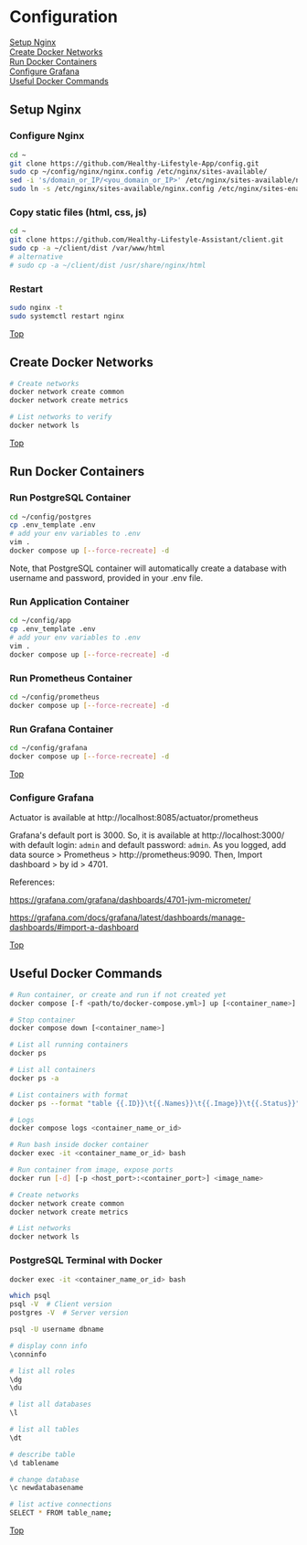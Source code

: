 # Configuration

[Setup Nginx](#setup-nginx)  
[Create Docker Networks](#create-docker-networks)    
[Run Docker Containers](#run-docker-containers)  
[Configure Grafana](#configure-grafana)  
[Useful Docker Commands](#useful-docker-commands)  

## Setup Nginx

### Configure Nginx

```sh
cd ~
git clone https://github.com/Healthy-Lifestyle-App/config.git
sudo cp ~/config/nginx/nginx.config /etc/nginx/sites-available/
sed -i 's/domain_or_IP/<you_domain_or_IP>' /etc/nginx/sites-available/nginx.config
sudo ln -s /etc/nginx/sites-available/nginx.config /etc/nginx/sites-enabled/
```

### Copy static files (html, css, js)

```sh
cd ~
git clone https://github.com/Healthy-Lifestyle-Assistant/client.git
sudo cp -a ~/client/dist /var/www/html
# alternative
# sudo cp -a ~/client/dist /usr/share/nginx/html
```

### Restart

```sh
sudo nginx -t
sudo systemctl restart nginx
```

[Top](#configuration)


## Create Docker Networks

```sh
# Create networks
docker network create common
docker network create metrics

# List networks to verify
docker network ls
```

[Top](#configuration)


## Run Docker Containers

### Run PostgreSQL Container

```sh
cd ~/config/postgres
cp .env_template .env
# add your env variables to .env
vim .
docker compose up [--force-recreate] -d
```

Note, that PostgreSQL container will automatically create a database with username and password,
provided in your .env file.

### Run Application Container

```sh
cd ~/config/app
cp .env_template .env
# add your env variables to .env
vim .
docker compose up [--force-recreate] -d
```

### Run Prometheus Container

```sh
cd ~/config/prometheus
docker compose up [--force-recreate] -d
```

### Run Grafana Container

```sh
cd ~/config/grafana
docker compose up [--force-recreate] -d
```

[Top](#configuration)


### Configure Grafana

Actuator is available at http://localhost:8085/actuator/prometheus

Grafana's default port is 3000. So, it is available at http://localhost:3000/
with default login: `admin` and default password: `admin`. As you logged, add data source > Prometheus > http://prometheus:9090.
Then, Import dashboard > by id > 4701.

References: 

https://grafana.com/grafana/dashboards/4701-jvm-micrometer/

https://grafana.com/docs/grafana/latest/dashboards/manage-dashboards/#import-a-dashboard

[Top](#configuration)


## Useful Docker Commands

```sh
# Run container, or create and run if not created yet
docker compose [-f <path/to/docker-compose.yml>] up [<container_name>] [--force-recreate] [-d]

# Stop container
docker compose down [<container_name>]

# List all running containers
docker ps

# List all containers
docker ps -a

# List containers with format
docker ps --format "table {{.ID}}\t{{.Names}}\t{{.Image}}\t{{.Status}}"

# Logs
docker compose logs <container_name_or_id>

# Run bash inside docker container
docker exec -it <container_name_or_id> bash

# Run container from image, expose ports
docker run [-d] [-p <host_port>:<container_port>] <image_name>

# Create networks
docker network create common
docker network create metrics

# List networks
docker network ls
```

### PostgreSQL Terminal with Docker

```sh
docker exec -it <container_name_or_id> bash

which psql
psql -V  # Client version
postgres -V  # Server version

psql -U username dbname

# display conn info
\conninfo

# list all roles
\dg
\du

# list all databases
\l

# list all tables
\dt

# describe table
\d tablename

# change database
\c newdatabasename

# list active connections
SELECT * FROM table_name;
```

[Top](#configuration)
